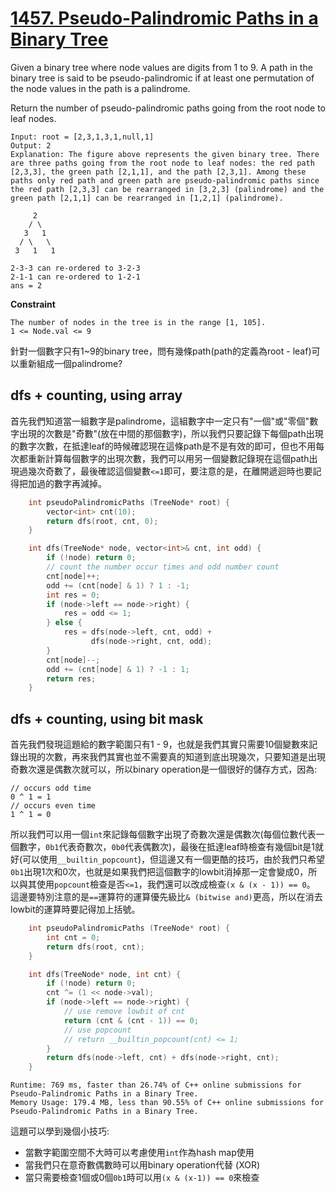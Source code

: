 # [1457. Pseudo-Palindromic Paths in a Binary Tree](https://leetcode.com/problems/pseudo-palindromic-paths-in-a-binary-tree/)

Given a binary tree where node values are digits from 1 to 9. A path in the binary tree is said to be pseudo-palindromic if at least one permutation of the node values in the path is a palindrome.

Return the number of pseudo-palindromic paths going from the root node to leaf nodes.

```
Input: root = [2,3,1,3,1,null,1]
Output: 2 
Explanation: The figure above represents the given binary tree. There are three paths going from the root node to leaf nodes: the red path [2,3,3], the green path [2,1,1], and the path [2,3,1]. Among these paths only red path and green path are pseudo-palindromic paths since the red path [2,3,3] can be rearranged in [3,2,3] (palindrome) and the green path [2,1,1] can be rearranged in [1,2,1] (palindrome).

     2
    / \
   3   1
  / \   \
 3   1   1
```

```
2-3-3 can re-ordered to 3-2-3
2-1-1 can re-ordered to 1-2-1
ans = 2
```

**Constraint**
```
The number of nodes in the tree is in the range [1, 105].
1 <= Node.val <= 9
```

針對一個數字只有1~9的binary tree，問有幾條path(path的定義為root - leaf)可以重新組成一個palindrome?

## dfs + counting, using array
首先我們知道當一組數字是palindrome，這組數字中一定只有"一個"或"零個"數字出現的次數是"奇數"(放在中間的那個數字)，所以我們只要記錄下每個path出現的數字次數，在抵達leaf的時候確認現在這條path是不是有效的即可，但也不用每次都重新計算每個數字的出現次數，我們可以用另一個變數記錄現在這個path出現過幾次奇數了，最後確認這個變數`<=1`即可，要注意的是，在離開遞迴時也要記得把加過的數字再減掉。

```cpp
    int pseudoPalindromicPaths (TreeNode* root) {
        vector<int> cnt(10);
        return dfs(root, cnt, 0);
    }

    int dfs(TreeNode* node, vector<int>& cnt, int odd) {
        if (!node) return 0;
        // count the number occur times and odd number count
        cnt[node]++;
        odd += (cnt[node] & 1) ? 1 : -1;
        int res = 0;
        if (node->left == node->right) {
            res = odd <= 1;
        } else {
            res = dfs(node->left, cnt, odd) +
                  dfs(node->right, cnt, odd);
        }
        cnt[node]--;
        odd += (cnt[node] & 1) ? -1 : 1;
        return res;
    }
```

## dfs + counting, using bit mask
首先我們發現這題給的數字範圍只有1 - 9，也就是我們其實只需要10個變數來記錄出現的次數，再來我們其實也並不需要真的知道到底出現幾次，只要知道是出現奇數次還是偶數次就可以，所以binary operation是一個很好的儲存方式，因為:
```
// occurs odd time
0 ^ 1 = 1
// occurs even time
1 ^ 1 = 0
```
所以我們可以用一個`int`來記錄每個數字出現了奇數次還是偶數次(每個位數代表一個數字，`0b1`代表奇數次，`0b0`代表偶數次)，最後在抵達leaf時檢查有幾個bit是1就好(可以使用`__builtin_popcount`)，但這邊又有一個更酷的技巧，由於我們只希望`0b1`出現1次和0次，也就是如果我們把這個數字的lowbit消掉那一定會變成0，所以與其使用`popcount`檢查是否`<=1`，我們還可以改成檢查`(x & (x - 1)) == 0`。
這邊要特別注意的是`==`運算符的運算優先級比`& (bitwise and)`更高，所以在消去lowbit的運算時要記得加上括號。

```cpp
    int pseudoPalindromicPaths (TreeNode* root) {
        int cnt = 0;
        return dfs(root, cnt);
    }

    int dfs(TreeNode* node, int cnt) {
        if (!node) return 0;
        cnt ^= (1 << node->val);
        if (node->left == node->right) {
            // use remove lowbit of cnt
            return (cnt & (cnt - 1)) == 0;
            // use popcount
            // return __builtin_popcount(cnt) <= 1;
        }
        return dfs(node->left, cnt) + dfs(node->right, cnt);
    }
```

```
Runtime: 769 ms, faster than 26.74% of C++ online submissions for Pseudo-Palindromic Paths in a Binary Tree.
Memory Usage: 179.4 MB, less than 90.55% of C++ online submissions for Pseudo-Palindromic Paths in a Binary Tree.
```

這題可以學到幾個小技巧:
- 當數字範圍空間不大時可以考慮使用`int`作為hash map使用
- 當我們只在意奇數偶數時可以用binary operation代替 (XOR)
- 當只需要檢查1個或0個`0b1`時可以用`(x & (x-1)) == 0`來檢查
